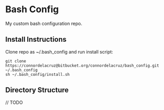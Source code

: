 # Bash Config
My custom bash configuration repo.

## Install Instructions
Clone repo as ~/.bash_config and run install script:
```
git clone https://connordelacruz@bitbucket.org/connordelacruz/bash_config.git ~/.bash_config
sh ~/.bash_config/install.sh
```

## Directory Structure
// TODO
